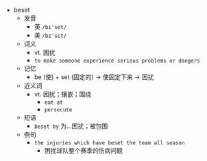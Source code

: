 - beset
  - 发音
    - 英 `/bi'set/`
    - 美 `/bɪ'sɛt/`
  - 词义
    - vt. 困扰
    - `to make someone experience serious problems or dangers`
  - 记忆
    - be (使) + set (固定的) → 使固定下来 → 困扰
  - 近义词
    - vt. 困扰；镶嵌；围绕
      - `eat at`
      - `persecute`
  - 短语
    - `beset by` 为…困扰；被包围 
  - 例句
    - `the injuries which have beset the team all season`
      - 困扰球队整个赛季的伤病问题

